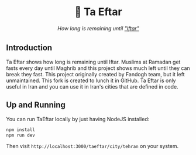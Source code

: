 <h1 align="center"> 🌴 Ta Eftar </h1>

<h6 align="center">How long is remaining until <a href="https://en.wikipedia.org/wiki/Iftar">"Iftar"</a></h6>

## Introduction

Ta Eftar shows how long is remaining until Iftar. Muslims at Ramadan get fasts every day until Maghrib and this project
shows much left until they can break they fast.
This project originally created by Fandogh team, but it left unmaintained. This fork is created to lunch it in GitHub.
Ta Eftar is only useful in Iran and you can use it in Iran's cities that are defined in code.

## Up and Running

You can run TaEftar locally by just having NodeJS installed:

```bash
npm install
npm run dev
```

Then visit `http://localhost:3000/taeftar/city/tehran` on your system.
